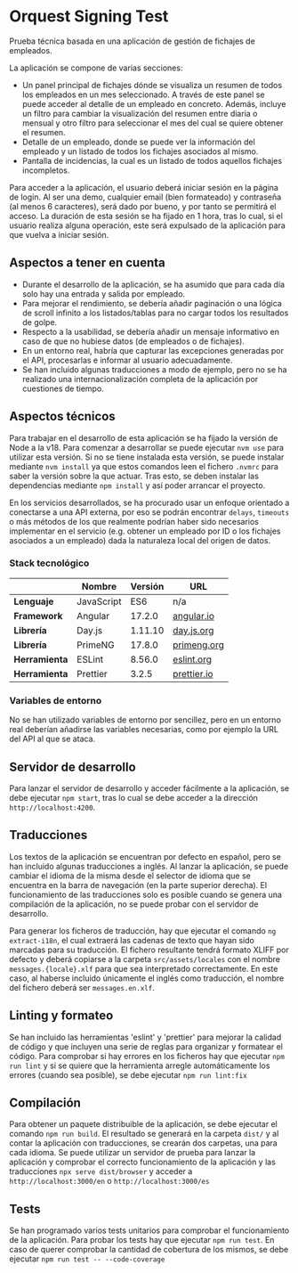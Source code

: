 # Orquest Signing Test

Prueba técnica basada en una aplicación de gestión de fichajes de empleados.

La aplicación se compone de varias secciones:

- Un panel principal de fichajes dónde se visualiza un resumen de todos los empleados en un mes seleccionado. A través de este panel se puede acceder al detalle de un empleado en concreto. Además, incluye un filtro para cambiar la visualización del resumen entre diaria o mensual y otro filtro para seleccionar el mes del cual se quiere obtener el resumen.
- Detalle de un empleado, donde se puede ver la información del empleado y un listado de todos los fichajes asociados al mismo.
- Pantalla de incidencias, la cual es un listado de todos aquellos fichajes incompletos.

Para acceder a la aplicación, el usuario deberá iniciar sesión en la página de login. Al ser una demo, cualquier email (bien formateado) y contraseña (al menos 6 caracteres), será dado por bueno, y por tanto se permitirá el acceso. La duración de esta sesión se ha fijado en 1 hora, tras lo cual, si el usuario realiza alguna operación, este será expulsado de la aplicación para que vuelva a iniciar sesión.

## Aspectos a tener en cuenta

- Durante el desarrollo de la aplicación, se ha asumido que para cada día solo hay una entrada y salida por empleado.
- Para mejorar el rendimiento, se debería añadir paginación o una lógica de scroll infinito a los listados/tablas para no cargar todos los resultados de golpe.
- Respecto a la usabilidad, se debería añadir un mensaje informativo en caso de que no hubiese datos (de empleados o de fichajes).
- En un entorno real, habría que capturar las excepciones generadas por el API, procesarlas e informar al usuario adecuadamente.
- Se han incluido algunas traducciones a modo de ejemplo, pero no se ha realizado una internacionalización completa de la aplicación por cuestiones de tiempo.

## Aspectos técnicos

Para trabajar en el desarrollo de esta aplicación se ha fijado la versión de Node a la v18. Para comenzar a desarrollar se puede ejecutar `nvm use` para utilizar esta versión. Si no se tiene instalada esta versión, se puede instalar mediante `nvm install` ya que estos comandos leen el fichero `.nvmrc` para saber la versión sobre la que actuar. Tras esto, se deben instalar las dependencias mediante `npm install` y así poder arrancar el proyecto.

En los servicios desarrollados, se ha procurado usar un enfoque orientado a conectarse a una API externa, por eso se podrán encontrar `delays`, `timeouts` o más métodos de los que realmente podrían haber sido necesarios implementar en el servicio (e.g. obtener un empleado por ID o los fichajes asociados a un empleado) dada la naturaleza local del origen de datos.

### Stack tecnológico

|                 | Nombre     | Versión | URL                                 |
| --------------- | ---------- | ------- | ----------------------------------- |
| **Lenguaje**    | JavaScript | ES6     | n/a                                 |
| **Framework**   | Angular    | 17.2.0  | [angular.io](https://angular.io/)   |
| **Librería**    | Day.js     | 1.11.10 | [day.js.org](https://day.js.org/)   |
| **Librería**    | PrimeNG    | 17.8.0  | [primeng.org](https://primeng.org/) |
| **Herramienta** | ESLint     | 8.56.0  | [eslint.org](https://eslint.org/)   |
| **Herramienta** | Prettier   | 3.2.5   | [prettier.io](https://prettier.io/) |

### Variables de entorno
No se han utilizado variables de entorno por sencillez, pero en un entorno real deberían añadirse las variables necesarias, como por ejemplo la URL del API al que se ataca.

## Servidor de desarrollo

Para lanzar el servidor de desarrollo y acceder fácilmente a la aplicación, se debe ejecutar `npm start`, tras lo cual se debe acceder a la dirección `http://localhost:4200`.

## Traducciones

Los textos de la aplicación se encuentran por defecto en español, pero se han incluido algunas traducciones a inglés. Al lanzar la aplicación, se puede cambiar el idioma de la misma desde el selector de idioma que se encuentra en la barra de navegación (en la parte superior derecha). El funcionamiento de las traducciones solo es posible cuando se genera una compilación de la aplicación, no se puede probar con el servidor de desarrollo.

Para generar los ficheros de traducción, hay que ejecutar el comando `ng extract-i18n`, el cual extraerá las cadenas de texto que hayan sido marcadas para su traducción. El fichero resultante tendrá formato XLIFF por defecto y deberá copiarse a la carpeta `src/assets/locales` con el nombre `messages.{locale}.xlf` para que sea interpretado correctamente. En este caso, al haberse incluido únicamente el inglés como traducción, el nombre del fichero deberá ser `messages.en.xlf`.

## Linting y formateo

Se han incluido las herramientas 'eslint' y 'prettier' para mejorar la calidad de código y que incluyen una serie de reglas para organizar y formatear el código.
Para comprobar si hay errores en los ficheros hay que ejecutar `npm run lint` y si se quiere que la herramienta arregle automáticamente los errores (cuando sea posible), se debe ejecutar `npm run lint:fix`

## Compilación

Para obtener un paquete distribuible de la aplicación, se debe ejecutar el comando `npm run build`. El resultado se generará en la carpeta `dist/` y al contar la aplicación con traducciones, se crearán dos carpetas, una para cada idioma. Se puede utilizar un servidor de prueba para lanzar la aplicación y comprobar el correcto funcionamiento de la aplicación y las traducciones `npx serve dist/browser` y acceder a `http://localhost:3000/en` o `http://localhost:3000/es`

## Tests

Se han programado varios tests unitarios para comprobar el funcionamiento de la aplicación.
Para probar los tests hay que ejecutar `npm run test`. En caso de querer comprobar la cantidad de cobertura de los mismos, se debe ejecutar `npm run test -- --code-coverage`
